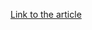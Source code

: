 [Link to the article](https://www.bleepingcomputer.com/news/security/cisa-warns-of-critical-palo-alto-networks-bug-exploited-in-attacks/)
